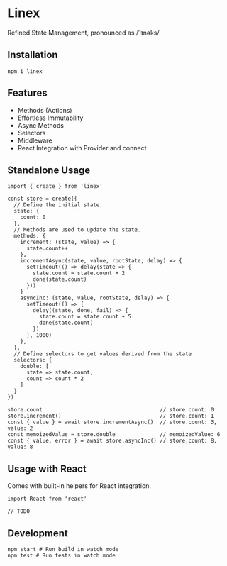 # Linex

Refined State Management, pronounced as /ˈlɪnəks/.

## Installation

```
npm i linex
```

## Features

* Methods (Actions)
* Effortless Immutability
* Async Methods
* Selectors
* Middleware
* React Integration with Provider and connect

## Standalone Usage

```
import { create } from 'linex'

const store = create({
  // Define the initial state.
  state: {
    count: 0
  },
  // Methods are used to update the state.
  methods: {
    increment: (state, value) => {
      state.count++
    },
    incrementAsync(state, value, rootState, delay) => {
      setTimeout(() => delay(state => {
        state.count = state.count + 2
        done(state.count)
      }))
    }
    asyncInc: (state, value, rootState, delay) => {
      setTimeout(() => {
        delay((state, done, fail) => {
          state.count = state.count + 5
          done(state.count)
        })
      }, 1000)
    },
  },
  // Define selectors to get values derived from the state
  selectors: {
    double: [
      state => state.count,
      count => count * 2
    ]
  }
})

store.count                                     // store.count: 0
store.increment()                               // store.count: 1
const { value } = await store.incrementAsync()  // store.count: 3, value: 2
const memoizedValue = store.double              // memoizedValue: 6
const { value, error } = await store.asyncInc() // store.count: 8, value: 8
```

## Usage with React

Comes with built-in helpers for React integration.

```
import React from 'react'

// TODO
```

## Development

```
npm start # Run build in watch mode
npm test # Run tests in watch mode
```
